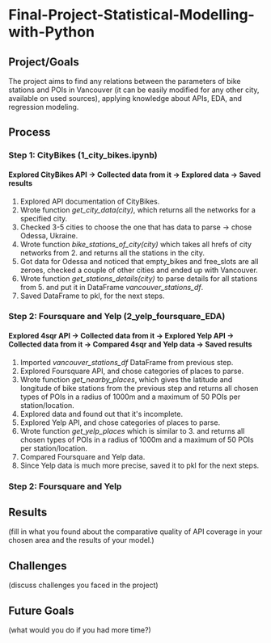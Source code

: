 # Final-Project-Statistical-Modelling-with-Python

## Project/Goals
The project aims to find any relations between the parameters of bike stations and POIs in Vancouver (it can be easily modified for any other city, available on used sources), applying knowledge about APIs, EDA, and regression modeling. 

## Process
### Step 1: CityBikes (1_city_bikes.ipynb)
#### Explored CityBikes API -> Collected data from it -> Explored data -> Saved results

1. Explored API documentation of CityBikes.
2. Wrote function _get_city_data(city)_, which returns all the networks for a specified city.
3. Checked 3-5 cities to choose the one that has data to parse -> chose Odessa, Ukraine.
4. Wrote function _bike_stations_of_city(city)_ which takes all hrefs of city networks from 2. and returns all the stations in the city.
5. Got data for Odessa and noticed that empty_bikes and free_slots are all zeroes, checked a couple of other cities and ended up with Vancouver.
6. Wrote function _get_stations_details(city)_ to parse details for all stations from 5. and put it in DataFrame _vancouver_stations_df_.
7. Saved DataFrame to pkl, for the next steps.

### Step 2: Foursquare and Yelp (2_yelp_foursquare_EDA)
#### Explored 4sqr API -> Collected data from it -> Explored Yelp API -> Collected data from it -> Compared 4sqr and Yelp data -> Saved results

1. Imported _vancouver_stations_df_ DataFrame from previous step.
2. Explored Foursquare API, and chose categories of places to parse.
3. Wrote function _get_nearby_places_, which gives the latitude and longitude of bike stations from the previous step and returns all chosen types of POIs in a radius of 1000m and a maximum of 50 POIs per station/location.
4. Explored data and found out that it's incomplete.
5. Explored Yelp API, and chose categories of places to parse.
6. Wrote function _get_yelp_places_ which is similar to 3. and returns all chosen types of POIs in a radius of 1000m and a maximum of 50 POIs per station/location.
7. Compared Foursquare and Yelp data.
8. Since Yelp data is much more precise, saved it to pkl for the next steps.


### Step 2: Foursquare and Yelp

## Results
(fill in what you found about the comparative quality of API coverage in your chosen area and the results of your model.)

## Challenges 
(discuss challenges you faced in the project)

## Future Goals
(what would you do if you had more time?)
